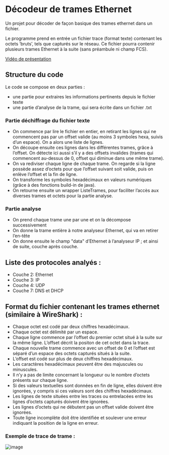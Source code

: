 # Décodeur de trames Ethernet

Un projet pour décoder de façon basique des trames ethernet dans un fichier.

Le programme prend en entrée un fichier trace (format texte) contenant les octets ‘bruts’, tels que capturés sur le réseau. Ce fichier pourra contenir plusieurs 
trames Ethernet à la suite (sans préambule ni champ FCS).

[Vidéo de présentation](https://www.youtube.com/watch?v=HZZOALF-50M)

## Structure du code

Le code se compose en deux parties : 
- une partie pour extraires les informations pertinents depuis le fichier texte
- une partie d’analyse de la trame, qui sera écrite dans un fichier .txt

### Partie déchiffrage du fichier texte
- On  commence par lire le fichier en entier, en retirant les lignes qui ne commencent pas par un offset valide (au moins 3 symboles hexa, suivis d’un espace). On a alors une liste de lignes.
- On découpe ensuite ces lignes dans les différentes trames, grâce à l’offset. On détecte ici aussi s’il y a des offsets invalides (trames qui commencent au-dessus de 0, offset qui diminue dans une même trame).
- On va rediviser chaque ligne de chaque trame. On regarde si la ligne possède assez d’octets pour que l’offset suivant soit valide, puis on enlève l’offset et la fin de ligne.
- On transforme les symboles hexadécimaux en valeurs numériques (grâce à des fonctions build-in de java).
- On retourne ensuite un wrapper ListeTrames, pour faciliter l’accès aux diverses trames et octets pour la partie analyse.

### Partie analyse
- On prend chaque trame une par une et on la décompose successivement
- On donne la trame entière à notre analyseur Ethernet, qui va en retirer l’en-tête
- On donne ensuite le champ "data" d’Ethernet à l’analyseur IP ; et ainsi de suite, couche après couche.

## Liste des protocoles analyés :
- Couche 2: Ethernet 
- Couche 3: IP 
- Couche 4: UDP 
- Couche 7: DNS et DHCP 

## Format du fichier contenant les trames ethernet (similaire à WireShark) :
- Chaque octet est codé par deux chiffres hexadécimaux.   
- Chaque octet est délimité par un espace.  
- Chaque ligne commence par l’offset du premier octet situé à la suite sur la même 
ligne. L’offset décrit la positon de cet octet dans la trace. 
- Chaque nouvelle trame commence avec un offset de 0 et l’offset est séparé d’un 
espace des octets capturés situés à la suite. 
- L’offset est codé sur plus de deux chiffres hexadécimaux. 
- Les caractères hexadécimaux peuvent être des majuscules ou minuscules. 
- Il n’y a pas de limite concernant la longueur ou le nombre d’octets présents sur 
chaque ligne. 
- Si des valeurs textuelles sont données en fin de ligne, elles doivent être ignorées, 
y compris si ces valeurs sont des chiffres hexadécimaux. 
- Les lignes de texte situées entre les traces ou entrelacées entre les lignes 
d’octets capturés doivent être ignorées.  
- Les lignes d’octets qui ne débutent pas un offset valide doivent être ignorées.  
- Toute ligne incomplète doit être identifiée et soulever une erreur indiquant la 
position de la ligne en erreur.  


### Exemple de trace de trame :
![image](https://user-images.githubusercontent.com/50121403/136543344-a1b96807-7320-4a88-a80e-4b79930b95e0.png)
